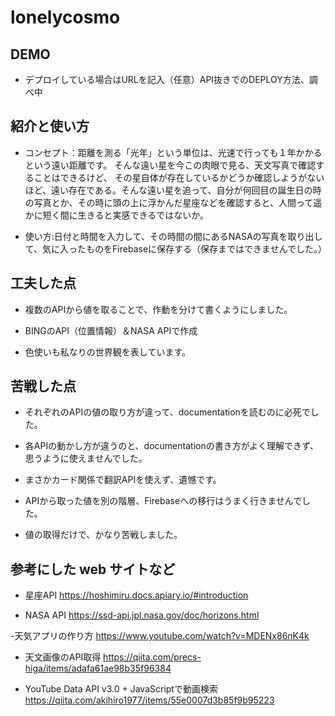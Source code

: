 # lonelycosmo
## DEMO

  - デプロイしている場合はURLを記入（任意）API抜きでのDEPLOY方法、調べ中

## 紹介と使い方

  - コンセプト：距離を測る「光年」という単位は、光速で行っても１年かかるという遠い距離です。  そんな遠い星を今この肉眼で見る、天文写真で確認することはできるけど、  その星自体が存在しているかどうか確認しようがないほど、遠い存在である。そんな遠い星を追って、自分が何回目の誕生日の時の写真とか、その時に頭の上に浮かんだ星座などを確認すると、人間って遥かに短く間に生きると実感できるではないか。

  - 使い方:日付と時間を入力して、その時間の間にあるNASAの写真を取り出して、気に入ったものをFirebaseに保存する（保存まではできませんでした。）

## 工夫した点

  - 複数のAPIから値を取ることで、作動を分けて書くようにしました。

  - BINGのAPI（位置情報）＆NASA APIで作成

  - 色使いも私なりの世界観を表しています。


## 苦戦した点

  - それぞれのAPIの値の取り方が違って、documentationを読むのに必死でした。

  - 各APIの動かし方が違うのと、documentationの書き方がよく理解できず、思うように使えませんでした。

  - まさかカード関係で翻訳APIを使えず、遺憾です。

  - APIから取った値を別の階層、Firebaseへの移行はうまく行きませんでした。

  - 値の取得だけで、かなり苦戦しました。

## 参考にした web サイトなど

  - 星座API
  https://hoshimiru.docs.apiary.io/#introduction
  
  - NASA API
  https://ssd-api.jpl.nasa.gov/doc/horizons.html

  -天気アプリの作り方
  https://www.youtube.com/watch?v=MDENx86nK4k
  
  - 天文画像のAPI取得
  https://qiita.com/precs-higa/items/adafa61ae98b35f96384
  
  - YouTube Data API v3.0 + JavaScriptで動画検索
  https://qiita.com/akihiro1977/items/55e0007d3b85f9b95223
